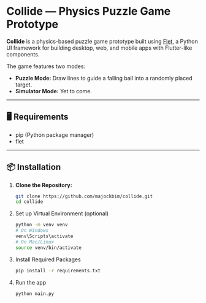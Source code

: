 # Collide — Physics Puzzle Game Prototype

**Collide** is a physics-based puzzle game prototype built using [Flet](https://flet.dev), a Python UI framework for building desktop, web, and mobile apps with Flutter-like components.

The game features two modes:
- **Puzzle Mode:** Draw lines to guide a falling ball into a randomly placed target.
- **Simulator Mode:** Yet to come.
---

## 🖥️ Requirements

- pip (Python package manager)
- flet 

---

## 📦 Installation

1. **Clone the Repository:**
   ```bash
   git clone https://github.com/majockbim/collide.git
   cd collide

1. Set up Virtual Environment (optional)
    ```bash
    python -m venv venv
    # On Windows
    venv\Scripts\activate
    # On Mac/Linux
    source venv/bin/activate
    ```

2. Install Required Packages
    ```bash
    pip install -r requirements.txt
    ```

3. Run the app
    ```bash
    python main.py
    ```
